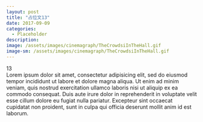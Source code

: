 ```yaml
---
layout: post
title: "占位文13"
date: 2017-09-09
categories:
  - Placeholder
description:
image: /assets/images/cinemagraph/TheCrowdsiInTheHall.gif
image-sm: /assets/images/cinemagraph/TheCrowdsiInTheHall.gif
---
```

13  
Lorem ipsum dolor sit amet, consectetur adipisicing elit, sed do eiusmod tempor incididunt ut labore et dolore magna aliqua. Ut enim ad minim veniam, quis nostrud exercitation ullamco laboris nisi ut aliquip ex ea commodo consequat. Duis aute irure dolor in reprehenderit in voluptate velit esse cillum dolore eu fugiat nulla pariatur. Excepteur sint occaecat cupidatat non proident, sunt in culpa qui officia deserunt mollit anim id est laborum.

